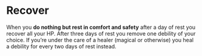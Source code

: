 # Recover
When you **do nothing but rest in comfort and safety** after a day of rest you recover all your HP. After three days of rest you remove one debility of your choice. If you’re under the care of a healer (magical or otherwise) you heal a debility for every two days of rest instead.